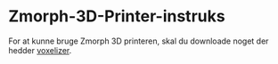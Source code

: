 # Zmorph-3D-Printer-instruks

For at kunne bruge Zmorph 3D printeren, skal du downloade noget der hedder [voxelizer](https://zmorph3d.com/wp-content/uploads/2020/12/voxelizer3.0.0.msi_.zip). 
